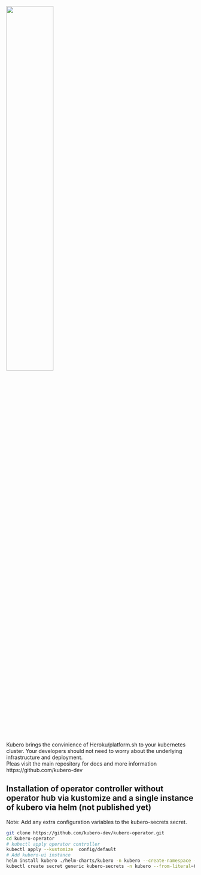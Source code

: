 <img width="50%" src="https://raw.githubusercontent.com/kubero-dev/kubero/main/docs/logo/kubero-logo-horizontal.png">

<br>
<br>
Kubero brings the convinience of Heroku/platform.sh to your kubernetes cluster. Your developers should not need to worry about the underlying infrastructure and deployment.
<br>
Pleas visit the main repository for docs and more information 
https://github.com/kubero-dev 
<br>


## Installation of operator controller without operator hub via kustomize and a single instance of kubero via helm (not published yet)
Note: Add any extra configuration variables to the kubero-secrets secret.
```bash
git clone https://github.com/kubero-dev/kubero-operator.git
cd kubero-operator
# kubectl apply operator controller
kubectl apply --kustomize  config/default 
# Add kubero-ui instance
helm install kubero ./helm-charts/kubero -n kubero --create-namespace --values custom_values.yaml
kubectl create secret generic kubero-secrets -n kubero --from-literal=KUBERO_WEBHOOK_SECRET=$(openssl rand -hex 20) --from-literal=KUBERO_SESSION_KEY=$(openssl rand -hex 20)
```
